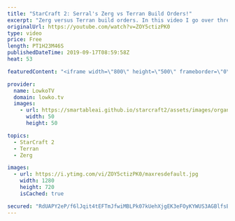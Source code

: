```yaml
---
title: "StarCraft 2: Serral's Zerg vs Terran Build Orders!"
excerpt: "Zerg versus Terran build orders. In this video I go over three games that Serral recently played versus HeroMarine and have an in depth look at the build orders that plays to achieve the macro game.  Get more videos & support my work: http://www.patreon.com/lowkotv Zerg vs Terran build order notes: https://pastebin.com/vZisrAuM"
originalUrl: https://youtube.com/watch?v=ZOY5ctizPK0
type: video
price: Free
length: PT1H23M46S
publishedDateTime: 2019-09-17T08:59:58Z
heat: 53

featuredContent: "<iframe width=\"800\" height=\"500\" frameborder=\"0\" src=\"https://www.youtube.com/embed/ZOY5ctizPK0\" allow=\"accelerometer; autoplay; encrypted-media; gyroscope; picture-in-picture\" allowfullscreen></iframe>"

provider:
  name: LowkoTV
  domain: lowko.tv
  images:
    - url: https://smartableai.github.io/starcraft2/assets/images/organizations/lowko.tv-50x50.jpg
      width: 50
      height: 50

topics:
  - StarCraft 2
  - Terran
  - Zerg

images:
  - url: https://i.ytimg.com/vi/ZOY5ctizPK0/maxresdefault.jpg
    width: 1280
    height: 720
    isCached: true

secured: "RdUAPY2eP/f6lJqit4tEFTmJfwiMBLPk07kUehXjgEK3eFOyKYWUS3AGBlfsBzXIThOeaOk2Ojul7X4/Qd98t8Q6nkHfcl4JeSQIYNaJNxTlXC8hsODScVCqQWh1EtFW9KWfF7MGV7v4atSZDRERgNIGZQ99UZ+dgg4bTS5ZJJ8O4U7txb7hD8cdvf6K2fOUwtK9XceTxR7qwGTjl9T09mfgkl7I23+L6q1jxYEGULPDEbd9yyDUe8Tpjpdcj1bpIyuKIO6rHwF+AaGuq2tD+ogVxpIaT7smPf1UoSZ6JEd0a+hR0nHwmhyj2iPa+wr5vQ7UWNese1pwRPRPHpGG3EGyZvVkHceq8/FSr52CRiRFzZAViQkreHtGUoYpp9Vi1e+14XVlKyo6Oa+I2r3qWv4dNzN+0Ym/FH+AilbwZ+g=;WoQ4py5faHPjb9ZEeYgwdA=="
---
```


